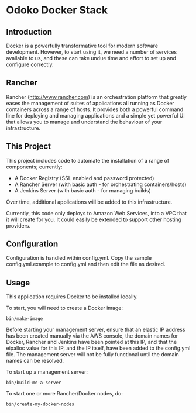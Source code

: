 Odoko Docker Stack
==================

Introduction
------------
Docker is a powerfully transformative tool for modern software development.
However, to start using it, we need a number of services available to us,
and these can take undue time and effort to set up and configure correctly.

Rancher
-------
Rancher (http://www.rancher.com) is an orchestration platform that greatly
eases the management of suites of applications all running as Docker 
containers across a range of hosts. It provides both a powerful command
line for deploying and managing applications and a simple yet powerful
UI that allows you to manage and understand the behaviour of your 
infrastructure.

This Project
------------
This project includes code to automate the installation of a range of
components; currently:

 * A Docker Registry (SSL enabled and password protected)
 * A Rancher Server (with basic auth - for orchestrating containers/hosts)
 * A Jenkins Server (with basic auth - for managing builds)
 
Over time, additional applications will be added to this infrastructure.

Currently, this code only deploys to Amazon Web Services, into a VPC that it 
will create for you. It could easily be extended to support other hosting
providers.

Configuration
-------------
Configuration is handled within config.yml. Copy the sample config.yml.example
to config.yml and then edit the file as desired.

Usage
-----
This application requires Docker to be installed locally.

To start, you will need to create a Docker image:

    bin/make-image

Before starting your management server, ensure that an elastic IP address has
been created manually via the AWS console, the domain names for Docker,
Rancher and Jenkins have been pointed at this IP, and that the eipalloc value
for this IP, and the IP itself, have been added to the config.yml file. The
management server will not be fully functional until the domain names can be
resolved.

To start up a management server:

    bin/build-me-a-server

To start one or more Rancher/Docker nodes, do:

    bin/create-my-docker-nodes
